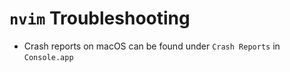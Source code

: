 # `nvim` Troubleshooting

- Crash reports on macOS can be found under `Crash Reports` in `Console.app`
